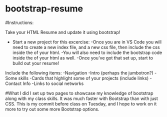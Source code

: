 # bootstrap-resume

#Instructions:

Take your HTML Resume and update it using bootstrap!
- Start a new project for this excercise:
-Once you are in VS Code you will need to create a new index file, and a new css file, then include the css inside the <head> of your html.
-You will also need to include the bootstrap code inside the <head> of your html as well.
-Once you've got that set up, start to build out your resume!

Include the following items:
-Navigation
-Intro (perhaps the jumbotron?)
-Some skills
-Cards that highlight some of your projects (include links)
-Contact Info
-Links to social networks

#What I did
I set up two pages to showcase my knowledge of bootstrap along with my class skills. It was much faster with Bootstrap than with just CSS. This is my commit before class on Tuesday, and I hope to work on it more to try out some more Bootstrap options.